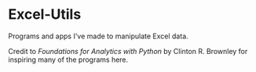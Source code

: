# Excel-Utils
Programs and apps I've made to manipulate Excel data.

Credit to _Foundations for Analytics with Python_ by Clinton R. Brownley for inspiring many of the programs here.
